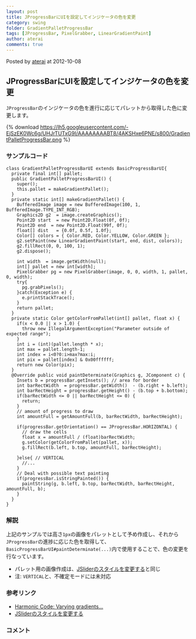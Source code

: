 ```yaml
---
layout: post
title: JProgressBarにUIを設定してインジケータの色を変更
category: swing
folder: GradientPalletProgressBar
tags: [JProgressBar, PixelGrabber, LinearGradientPaint]
author: aterai
comments: true
---
```


Posted by [aterai](http://terai.xrea.jp/aterai.html) at 2012-10-08

## JProgressBarにUIを設定してインジケータの色を変更
`JProgressBar`のインジケータの色を進行に応じてパレットから取得した色に変更します。


{% download https://lh5.googleusercontent.com/-EjSzEK0Wc6g/UHJrTUTxG9I/AAAAAAAABT8/4AKSHxe6PNE/s800/GradientPalletProgressBar.png %}

### サンプルコード
<pre class="prettyprint"><code>class GradientPalletProgressBarUI extends BasicProgressBarUI{
  private final int[] pallet;
  public GradientPalletProgressBarUI() {
    super();
    this.pallet = makeGradientPallet();
  }
  private static int[] makeGradientPallet() {
    BufferedImage image = new BufferedImage(100, 1, BufferedImage.TYPE_INT_RGB);
    Graphics2D g2  = image.createGraphics();
    Point2D start  = new Point2D.Float(0f, 0f);
    Point2D end  = new Point2D.Float(99f, 0f);
    float[] dist   = {0.0f, 0.5f, 1.0f};
    Color[] colors = { Color.RED, Color.YELLOW, Color.GREEN };
    g2.setPaint(new LinearGradientPaint(start, end, dist, colors));
    g2.fillRect(0, 0, 100, 1);
    g2.dispose();

    int width  = image.getWidth(null);
    int[] pallet = new int[width];
    PixelGrabber pg = new PixelGrabber(image, 0, 0, width, 1, pallet, 0, width);
    try{
      pg.grabPixels();
    }catch(Exception e) {
      e.printStackTrace();
    }
    return pallet;
  }
  private static Color getColorFromPallet(int[] pallet, float x) {
    if(x &lt; 0.0 || x &gt; 1.0) {
      throw new IllegalArgumentException("Parameter outside of expected range");
    }
    int i = (int)(pallet.length * x);
    int max = pallet.length-1;
    int index = i&lt;0?0:i&gt;max?max:i;
    int pix = pallet[index] &amp; 0x00ffffff;
    return new Color(pix);
  }
  @Override public void paintDeterminate(Graphics g, JComponent c) {
    Insets b = progressBar.getInsets(); // area for border
    int barRectWidth  = progressBar.getWidth()  - (b.right + b.left);
    int barRectHeight = progressBar.getHeight() - (b.top + b.bottom);
    if(barRectWidth &lt;= 0 || barRectHeight &lt;= 0) {
      return;
    }
    // amount of progress to draw
    int amountFull = getAmountFull(b, barRectWidth, barRectHeight);

    if(progressBar.getOrientation() == JProgressBar.HORIZONTAL) {
      // draw the cells
      float x = amountFull / (float)barRectWidth;
      g.setColor(getColorFromPallet(pallet, x));
      g.fillRect(b.left, b.top, amountFull, barRectHeight);

    }else{ // VERTICAL
      //...
    }
    // Deal with possible text painting
    if(progressBar.isStringPainted()) {
      paintString(g, b.left, b.top, barRectWidth, barRectHeight, amountFull, b);
    }
  }
}
</code></pre>

### 解説
上記のサンプルでは高さ`1px`の画像をパレットとして予め作成し、それから`JProgressBar`の進捗に応じた色を取得して、`BasicProgressBarUI#paintDeterminate(...)`内で使用することで、色の変更を行なっています。

- パレット用の画像作成は、[JSliderのスタイルを変更する](http://terai.xrea.jp/Swing/GradientTrackSlider.html)と同じ
- 注: `VERTICAL`と、不確定モードには未対応

<!-- dummy comment line for breaking list -->

### 参考リンク
- [Harmonic Code: Varying gradients...](http://harmoniccode.blogspot.jp/2011/05/varying-gradients.html)
- [JSliderのスタイルを変更する](http://terai.xrea.jp/Swing/GradientTrackSlider.html)

<!-- dummy comment line for breaking list -->

### コメント
